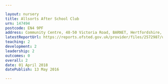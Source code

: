 ```yaml
---

layout: nursery
title: Allsorts After School Club
urn: 147494
postcode: EN4 9PF
address: Community Centre, 48-50 Victoria Road, BARNET, Hertfordshire, EN4 9PF
latestReportUrl: https://reports.ofsted.gov.uk/provider/files/2572987/urn/147494.pdf
teaching: 2
development: 2
leadership: 2
outcomes: 0
overall: 2
date: 01 April 2018 
datePublish: 13 May 2016

---
```

